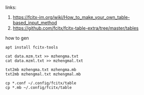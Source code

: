 
links:
1. https://fcitx-im.org/wiki/How_to_make_your_own_table-based_input_method
2. https://github.com/fcitx/fcitx-table-extra/tree/master/tables

how to gen
```
apt install fcitx-tools

cat data.mzm.txt >> mzhengma.txt
cat data.mzml.txt >> mzhengmal.txt

txt2mb mzhengma.txt mzhengma.mb
txt2mb mzhengmal.txt mzhengmal.mb

cp *.conf ~/.config/fcitx/table
cp *.mb ~/.config/fcitx/table




````


